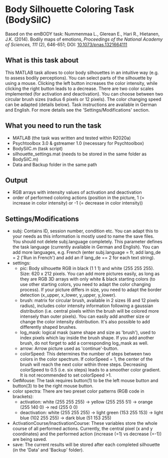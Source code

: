 # Body Silhouette Coloring Task (BodySilC)

Based on the emBODY task: Nummenmaa L., Glerean E., Hari R., Hietanen, J.K. (2014). Bodily maps of emotions, *Proceedings of the National Academy of Sciences, 111* (2), 646-651; DOI: [10.1073/pnas.1321664111](http://www.pnas.org/content/111/2/646.abstract)

## What is this task about
This MATLAB task allows to color body silhouettes in an intuitive way (e.g. to assess bodily perceptions). You can select parts of the silhouette by using a mouse. Clicking the left button increases the color intensity, while clicking the right button leads to a decrease. There are two color scales implemented (for activation and deactivation). You can choose between two circular brush sizes (radius 6 pixels or 12 pixels). The color changing speed can be adapted (details below). Task instructions are available in German and English. For more details see the 'Settings/Modifications' section.

## What you need to run the task
* MATLAB (the task was written and tested within R2020a)
* Psychtoolbox 3.0 & gstreamer 1.0 (necessary for Psychtoolbox)
* BodySilC.m (task script)
* silhouette_settings.mat (needs to be stored in the same folder as BodySilC.m)
* Data and Backup folder in the same path

## Output 
* RGB arrays with intensity values of activation and deactivation
* order of performed coloring actions (position in the picture, 1 (= increase in color intensity) or -1 (= decrease in color intensity))

## Settings/Modifications
* subj: Contains ID, session number, condition etc. You can adapt this to your needs as this information is mostly used to name the save files. You should not delete subj.language completely. This parameter defines the task language (currently available in German and English). You can add more languages, e.g. French (enter subj.language = fr, add lang_de = 2 ('Run in French') and add an if lang_de == 2 for each text string).
* settings: 
	* pic: Body silhouette RGB in black (1 1 1) and white (255 255 255). Size: 620 x 212 pixels. You can add more pictures easily, as long as they are RGB 3D arrays with only white & black starting colors (to use other starting colors, you need to adapt the color changing process). If your picture differs in size, you need to adapt the border detection (x_upper, x_lower, y_upper, y_lower).
	* brush: matrix for circular brush, available in 2 sizes (6 and 12 pixels radius), includes color intensity information following a gaussian distribution (i.e. central pixels within the brush will be colored more intensely than outer pixels). You can easily add another size or change the color intensity distribution. It's also possible to add differently shaped brushes.
  	* log_mask: logical mask (same shape and size as 'brush'), used to index pixels which lay inside the brush shape. If you add another brush, do not forget to add a corresponding log_mask as well.
	* arrow: Arrow picture used as 'continue'-button.
	* colorSpeed: This determines the number of steps between two colors in the color spectrum. If colorSpeed = 1, the center of the brush will reach the next color within three steps. Decreasing colorSpeed to 0.5 (i.e. six steps) leads to a smoother color gradient. It is not recommended to set colorSpeed >1. 
* GetMouse: The task requires button(1) to be the left mouse button and button(3) to be the right mouse button.
* color spectra: There are two preset color patterns (RGB code in brackets): 
	* activation: white (255 255 255) -> yellow (255 255 51) -> orange (255 140 0) -> red (255 0 0)
	* deactivation: white (255 255 255) -> light green (153 255 153) -> light blue (102 255 255) -> dark blue (51 153 255)
* ActivationCourse/InactivationCourse: These variables store the whole course of all performed actions. Currently, the central pixel (x and y coordinates) and the performed action (increase (=1) vs decrease (=-1)) are being saved.
* save: The current results will be stored after each completed silhouette (in the 'Data' and 'Backup' folder).
